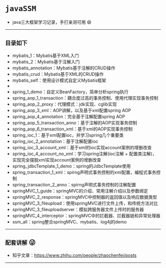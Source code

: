# `javaSSM`
- java三大框架学习记录，手打亲测可用 :smile:
---
## `目录如下`
- mybatis_1：Mybatis基于XML入门
- mybatis_2：Mybatis基于注解入门
- mybatis_annotation：Mybatis基于注解的CRUD操作
- mybatis_crud：Mybatis基于XML的CRUD操作
- mybatis_self：使用设计模式自定义Mybatis框架
-
- spring_1_demo：自定义BeanFactory，简单分析spring执行
- spring_aop_1_transaction：耦合度过高的事务控制、使用代理实现事务控制
- spring_aop_2_proxy：代理模式：jdk实现、cglib实现
- spring_aop_3_xml：AOP讲解，以及基于xml配置spring AOP
- spring_aop_4_annotation：完全基于注解配置spring AOP
- spring_aop_5_transaction_anno：基于注解的AOP实现事务控制
- spring_aop_6_transaction_xml：基于xml的AOP实现事务控制
- spring_ioc_1：基于xml配置ioc，并学习spring几个重要类
- spring_ioc_2_annotation：基于注解配置ioc
- spring_ioc_3_account_xml：基于xml的ioc实现account案例的增删改查
- spring_ioc_4_account_no_xml：学习spring注解(ioc注解 + 配置类注解)，实现完全摆脱xml实现account案例的增删改查
- spring_jdbcTemplate_1_demo：spring的JdbcTemplate使用
- spring_transaction_1_xml：spirng声明式事务控制的xml配置，编程式事务控制
- spring_transaction_2_anno：spirng声明式事务控制的注解配置
- springMVC_1_guide：springMVC的介绍、常用注解介绍以及参数绑定
- springMVC_2_response：springMVC中控制器的返回值以及响应数据类型
- springMVC_3_fileupload：使用springMVC进行文件上传，和传统方法对比
- springMVC_3_fileuploadserver：模拟跨服务器文件上传时的服务器
- springMVC_4_interceptor：springMVC中的拦截器、拦截器链和异常处理器
- ssm_all：spring整合springMVC、mybatis、log4j的demo
---
## `配套讲解` :stuck_out_tongue_winking_eye:
* 知乎文章：https://www.zhihu.com/people/zhaochenfei/posts
---